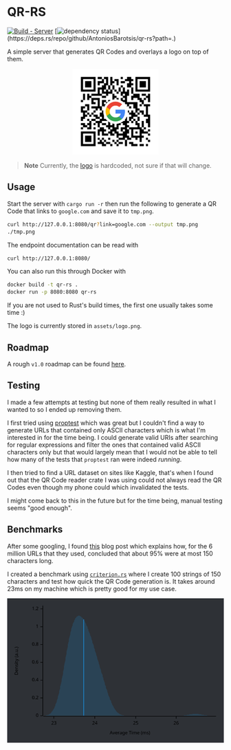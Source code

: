# QR-RS

[![Build - Server](https://github.com/AntoniosBarotsis/qr-rs/actions/workflows/ci-server.yml/badge.svg)](https://github.com/AntoniosBarotsis/qr-rs/actions/workflows/ci-server.yml)
[![dependency status](https://deps.rs/repo/github/AntoniosBarotsis/qr-rs/status.svg?path=.)](https://deps.rs/repo/github/AntoniosBarotsis/qr-rs?path=.)
<!-- [![Docker Image](https://img.shields.io/badge/Docker-Images-0092e6?logo=docker)](https://hub.docker.com/r/antoniosbarotsis/qr-rs) -->

A simple server that generates QR Codes and overlays a logo on top of them.

<p align="center">
  <img src="lib/assets/example.png" alt="Example" width="200">
</p>

> **Note** Currently, the [logo](./lib/assets/logo.png) is hardcoded, not sure if that will change.

## Usage

Start the server with `cargo run -r` then run the following to generate a QR Code that links to
`google.com` and save it to `tmp.png`. 

```sh
curl http://127.0.0.1:8080/qr?link=google.com --output tmp.png
./tmp.png
```

The endpoint documentation can be read with

```sh
curl http://127.0.0.1:8080/
```

You can also run this through Docker with

```sh
docker build -t qr-rs .
docker run -p 8080:8080 qr-rs
```

If you are not used to Rust's build times, the first one usually takes some time :)

The logo is currently stored in `assets/logo.png`.

## Roadmap

A rough `v1.0` roadmap can be found [here](https://github.com/AntoniosBarotsis/qr-rs/issues/3).

## Testing

I made a few attempts at testing but none of them really resulted in what I wanted to so I ended up
removing them.

I first tried using [proptest](https://github.com/proptest-rs/proptest) which was great but I
couldn't find a way to generate URLs that contained only ASCII characters which is what I'm
interested in for the time being. I could generate valid URIs after searching for regular
expressions and filter the ones that contained valid ASCII characters only but that would largely
mean that I would not be able to tell how many of the tests that `proptest` ran were indeed 
*running*.

I then tried to find a URL dataset on sites like Kaggle, that's when I found out that the QR Code
reader crate I was using could not always read the QR Codes even though my phone could which
invalidated the tests.

I might come back to this in the future but for the time being, manual testing seems "good enough".

## Benchmarks

After some googling, I found [this](http://www.supermind.org/blog/740/average-length-of-a-url-part-2)
blog post which explains how, for the 6 million URLs that they used, concluded that about 95% were
at most 150 characters long.

I created a benchmark using [`criterion.rs`](https://github.com/bheisler/criterion.rs) where I
create 100 strings of 150 characters and test how quick the QR Code generation is. It takes around
23ms on my machine which is pretty good for my use case.

<p align="center">
  <img src="lib/assets/plot.svg" alt="Benchmark" width="600">
</p>
